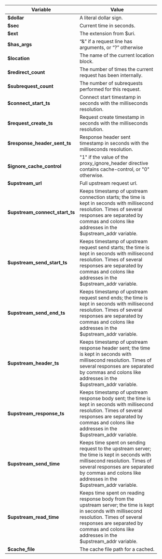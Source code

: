 | Variable                          |Value                                              |
| --------------------------------- | ------------------------------------------------- |
| **$dollar**                       | A literal dollar sign.                            |
| **$sec**                          | Current time in seconds.                          |
| **$ext**                          | The extension from \$uri.                         |
| **$has_args**                     | “&” if a request line has arguments, or “?” otherwise|
| **$location**                     | The name of the current location block.    |
| **$redirect_count**               | The number of times the current request has been internally.|
| **$subrequest_count**             | The number of subrequests performed for this request.|
| **$connect_start_ts**             | Connect start timestamp in seconds with the milliseconds resolution.|
| **$request_create_ts**            | Request create timestamp in seconds with the milliseconds resolution.|
| **$response_header_sent_ts**      | Response header sent timestamp in seconds with the milliseconds resolution.|
| **$ignore_cache_control**         | "1" if the value of the proxy_ignore_header directive contains cache-control, or "0" otherwise.|
| **$upstream_url**                 | Full upstream request url.                         |
| **$upstream_connect_start_ts**    | Keeps timestamp of upstream connection starts; the time is kept in seconds with millisecond resolution. Times of several responses are separated by commas and colons like addresses in the $upstream_addr variable.|
| **$upstream_send_start_ts**       | Keeps timestamp of upstream request send starts; the time is kept in seconds with millisecond resolution. Times of several responses are separated by commas and colons like addresses in the $upstream_addr variable.|
| **$upstream_send_end_ts**         | Keeps timestamp of upstream request send ends; the time is kept in seconds with millisecond resolution. Times of several responses are separated by commas and colons like addresses in the $upstream_addr variable.|
| **$upstream_header_ts**           | Keeps timestamp of upstream response header sent; the time is kept in seconds with millisecond resolution. Times of several responses are separated by commas and colons like addresses in the $upstream_addr variable.|
| **$upstream_response_ts**           | Keeps timestamp of upstream response body sent; the time is kept in seconds with millisecond resolution. Times of several responses are separated by commas and colons like addresses in the $upstream_addr variable.|
| **$upstream_send_time**           | Keeps time spent on sending request to the upstream server; the time is kept in seconds with millisecond resolution. Times of several responses are separated by commas and colons like addresses in the $upstream_addr variable.
| **$upstream_read_time**           | Keeps time spent on reading response body from the upstream server; the time is kept in seconds with millisecond resolution. Times of several responses are separated by commas and colons like addresses in the $upstream_addr variable.|
| **$cache_file**                   | The cache file path for a cached.                 |